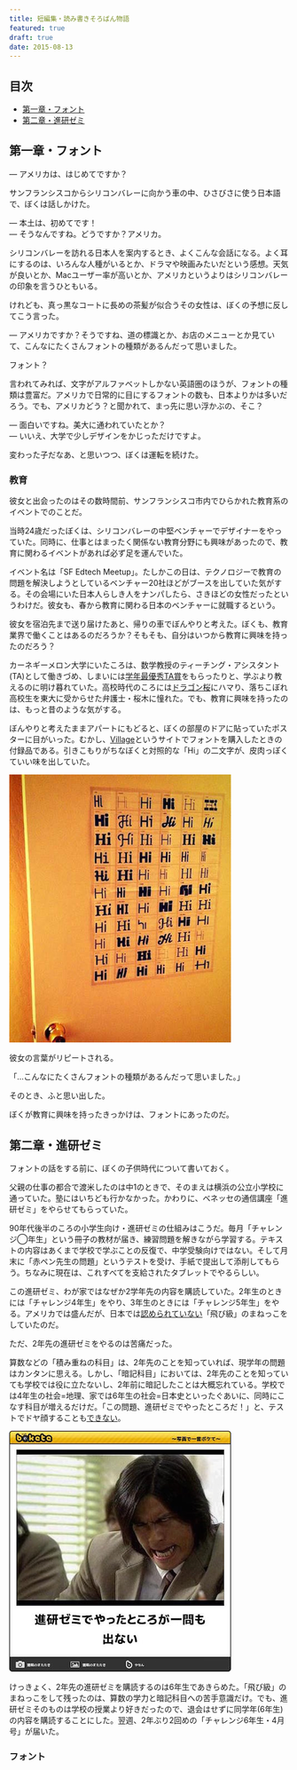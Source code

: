 ```yaml
---
title: 短編集・読み書きそろばん物語
featured: true
draft: true
date: 2015-08-13
---
```


## 目次

- [第一章・フォント](#1)
- [第二章・進研ゼミ](#2)

<a id="1"></a>
## 第一章・フォント

— アメリカは、はじめてですか？

サンフランシスコからシリコンバレーに向かう車の中、ひさびさに使う日本語で、ぼくは話しかけた。

— 本土は、初めてです！<br>
— そうなんですね。どうですか？アメリカ。

シリコンバレーを訪れる日本人を案内するとき、よくこんな会話になる。よく耳にするのは、いろんな人種がいるとか、ドラマや映画みたいだという感想。天気が良いとか、Macユーザー率が高いとか、アメリカというよりはシリコンバレーの印象を言うひともいる。

けれども、真っ黒なコートに長めの茶髪が似合うその女性は、ぼくの予想に反してこう言った。

— アメリカですか？そうですね、道の標識とか、お店のメニューとか見ていて、こんなにたくさんフォントの種類があるんだって思いました。

フォント？

言われてみれば、文字がアルファベットしかない英語圏のほうが、フォントの種類は豊富だ。アメリカで日常的に目にするフォントの数も、日本よりかは多いだろう。でも、アメリカどう？と聞かれて、まっ先に思い浮かぶの、そこ？

— 面白いですね。美大に通われていたとか？<br>
— いいえ、大学で少しデザインをかじっただけですよ。

変わった子だなあ、と思いつつ、ぼくは運転を続けた。

### 教育

彼女と出会ったのはその数時間前、サンフランシスコ市内でひらかれた教育系のイベントでのことだ。

当時24歳だったぼくは、シリコンバレーの中堅ベンチャーでデザイナーをやっていた。同時に、仕事とはまったく関係ない教育分野にも興味があったので、教育に関わるイベントがあれば必ず足を運んでいた。

イベント名は「SF Edtech Meetup」。たしかこの日は、テクノロジーで教育の問題を解決しようとしているベンチャー20社ほどがブースを出していた気がする。その会場にいた日本人らしき人をナンパしたら、さきほどの女性だったというわけだ。彼女も、春から教育に関わる日本のベンチャーに就職するという。

彼女を宿泊先まで送り届けたあと、帰りの車でぼんやりと考えた。ぼくも、教育業界で働くことはあるのだろうか？そもそも、自分はいつから教育に興味を持ったのだろう？

カーネギーメロン大学にいたころは、数学教授のティーチング・アシスタント(TA)として働きづめ、しまいには[学年最優秀TA賞](https://www.cs.cmu.edu/~scsfacts/uesugi.html)をもらったりと、学ぶより教えるのに明け暮れていた。高校時代のころには[ドラゴン桜](http://www.amazon.co.jp/ドラゴン桜（１）-三田紀房-ebook/dp/B009KWU5MM?tag=chibicode-22)にハマり、落ちこぼれ高校生を東大に受からせた弁護士・桜木に憧れた。でも、教育に興味を持ったのは、もっと昔のような気がする。

ぼんやりと考えたままアパートにもどると、ぼくの部屋のドアに貼っていたポスターに目がいった。むかし、[Village](https://vllg.com)というサイトでフォントを購入したときの付録品である。引きこもりがちなぼくと対照的な「Hi」の二文字が、皮肉っぽくていい味を出していた。

![](/assets/images/yomikaki-soroban-monogatari/fonts.jpg)

彼女の言葉がリピートされる。

「…こんなにたくさんフォントの種類があるんだって思いました。」

そのとき、ふと思い出した。

ぼくが教育に興味を持ったきっかけは、フォントにあったのだ。

<a id="2"></a>
## 第二章・進研ゼミ

フォントの話をする前に、ぼくの子供時代について書いておく。

父親の仕事の都合で渡米したのは中1のときで、そのまえは横浜の公立小学校に通っていた。塾にはいちども行かなかった。かわりに、ベネッセの通信講座「進研ゼミ」をやらせてもらっていた。

90年代後半のころの小学生向け・進研ゼミの仕組みはこうだ。毎月「チャレンジ◯年生」という冊子の教材が届き、練習問題を解きながら学習する。テキストの内容はあくまで学校で学ぶことの反復で、中学受験向けではない。そして月末に「赤ペン先生の問題」というテストを受け、手紙で提出して添削してもらう。ちなみに現在は、これすべてを支給されたタブレットでやるらしい。

この進研ゼミ、わが家ではなぜか2学年先の内容を購読していた。2年生のときには「チャレンジ4年生」をやり、3年生のときには「チャレンジ5年生」をやる。アメリカでは盛んだが、日本では[認められていない](https://ja.wikipedia.org/wiki/%E9%A3%9B%E3%81%B3%E7%B4%9A#.E4.BF.AE.E5.BE.97.E4.B8.BB.E7.BE.A9.E3.81.AB.E3.82.88.E3.82.8B.E9.A3.9B.E3.81.B3.E7.B4.9A)「飛び級」のまねっこをしていたのだ。

ただ、2年先の進研ゼミをやるのは苦痛だった。

算数などの「積み重ねの科目」は、2年先のことを知っていれば、現学年の問題はカンタンに思える。しかし、「暗記科目」においては、2年先のことを知っていても学校では役に立たないし、2年前に暗記したことは大概忘れている。学校では4年生の社会=地理、家では6年生の社会=日本史といったぐあいに、同時にこなす科目が増えるだけだ。「この問題、進研ゼミでやったところだ！」と、テストでドヤ顔することも[できない](http://bokete.jp/boke/3182118)。

![](/assets/images/yomikaki-soroban-monogatari/shinkenzemi.jpg)

けっきょく、2年先の進研ゼミを購読するのは6年生であきらめた。「飛び級」のまねっこをして残ったのは、算数の学力と暗記科目への苦手意識だけ。でも、進研ゼミそのものは学校の授業より好きだったので、退会はせずに同学年(6年生)の内容を購読することにした。翌週、2年ぶり2回めの「チャレンジ6年生・4月号」が届いた。

### フォント
